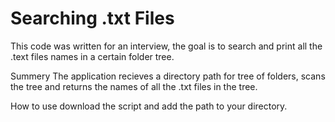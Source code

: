 # Searching .txt Files
This code was written for an interview, the goal is to search and print all the .text files names in a certain folder tree.

Summery
The application recieves a directory path for tree of folders, scans the tree and returns the names of all the .txt files in the tree.

How to use
download the script and add the path to your directory.
